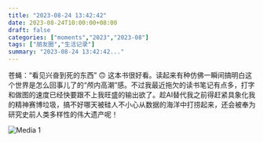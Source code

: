 ```yaml
---
title: "2023-08-24 13:42:42"
date: 2023-08-24T10:00:00+08:00
draft: false
categories: ["moments","2023","2023-08"]
tags: ["朋友圈","生活记录"]
summary: "2023-08-24 13:42:42..."
---
```


苍蝇：“看见兴奋到死的东西” 🙃
​
​这本书很好看。读起来有种仿佛一瞬间搞明白这个世界是怎么回事儿了的“颅内高潮”感。不过我最近拖欠的读书笔记有点多，打字和做图的速度已经快要跟不上我旺盛的输出欲了。趁AI替代我之前得赶紧具象化我的精神赛博垃圾，搞不好哪天被硅人不小心从数据的海洋中打捞起来，还会被奉为研究史前人类多样性的伟大遗产呢！

![Media 1](/Moments/photos/2023-08-24/202308241342420.jpg)

